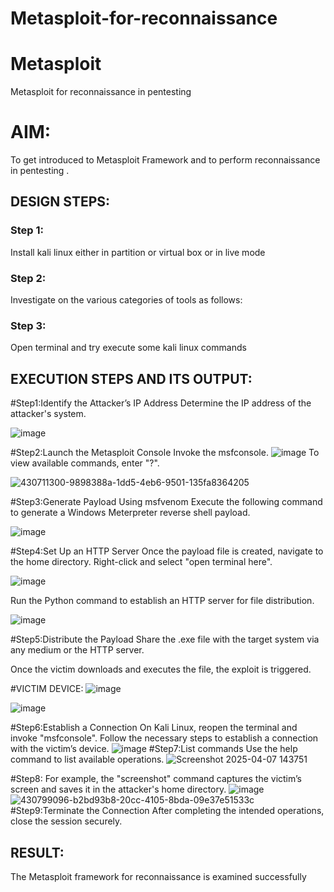 # Metasploit-for-reconnaissance
# Metasploit
Metasploit for reconnaissance in pentesting

# AIM:

To get introduced to Metasploit Framework and to  perform reconnaissance  in pentesting .

## DESIGN STEPS:

### Step 1:

Install kali linux either in partition or virtual box or in live mode

### Step 2:

Investigate on the various categories of tools as follows:

### Step 3:

Open terminal and try execute some kali linux commands

## EXECUTION STEPS AND ITS OUTPUT:

#Step1:Identify the Attacker’s IP Address
Determine the IP address of the attacker's system.

![image](https://github.com/user-attachments/assets/6ef20a3c-7590-4d21-a7fb-b45b26779412)

#Step2:Launch the Metasploit Console
Invoke the msfconsole.
![image](https://github.com/user-attachments/assets/e22d19f1-d76b-4646-9fd6-9d3048c9a005)
To view available commands, enter "?".

![430711300-9898388a-1dd5-4eb6-9501-135fa8364205](https://github.com/user-attachments/assets/43d3d611-8f76-4b6e-b1ec-f9e0d3ba82b9)

#Step3:Generate Payload Using msfvenom
Execute the following command to generate a Windows Meterpreter reverse shell payload.

![image](https://github.com/user-attachments/assets/ccf225c8-7cd0-4d78-a730-862cfeccc2b3)

#Step4:Set Up an HTTP Server
Once the payload file is created, navigate to the home directory. Right-click and select "open terminal here".

![image](https://github.com/user-attachments/assets/70f50965-d211-4ec9-80c8-6bf49756c65f)

Run the Python command to establish an HTTP server for file distribution.

![image](https://github.com/user-attachments/assets/512d0253-f2f3-4892-999a-1331b178cc32)

#Step5:Distribute the Payload
Share the .exe file with the target system via any medium or the HTTP server.

Once the victim downloads and executes the file, the exploit is triggered.

#VICTIM DEVICE:
![image](https://github.com/user-attachments/assets/bd05b26e-5206-4c63-a6d4-00fc7d37e822)

![image](https://github.com/user-attachments/assets/92eabe0f-c056-4e4d-9989-4bd875ba0400)

#Step6:Establish a Connection
On Kali Linux, reopen the terminal and invoke "msfconsole". Follow the necessary steps to establish a connection with the victim’s device.
![image](https://github.com/user-attachments/assets/479f4c7e-d7fb-401a-bd5b-30ff506a2654)
#Step7:List commands
Use the help command to list available operations.
![Screenshot 2025-04-07 143751](https://github.com/user-attachments/assets/0a4d6988-02d5-4410-8f8f-53086b873e20)

#Step8:
For example, the "screenshot" command captures the victim’s screen and saves it in the attacker's home directory.
![image](https://github.com/user-attachments/assets/c0a758de-de2a-4d37-935b-a8dab1d04129)
![430799096-b2bd93b8-20cc-4105-8bda-09e37e51533c](https://github.com/user-attachments/assets/ba7f892a-44d2-4efd-a2bd-9d702351e904)
#Step9:Terminate the Connection
After completing the intended operations, close the session securely.

## RESULT:
The Metasploit framework for reconnaissance is  examined successfully
